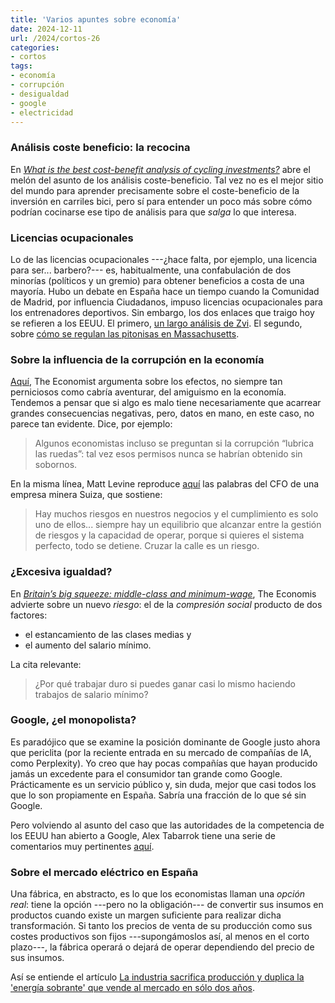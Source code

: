 ```yaml
---
title: 'Varios apuntes sobre economía'
date: 2024-12-11
url: /2024/cortos-26
categories:
- cortos
tags:
- economía
- corrupción
- desigualdad
- google
- electricidad
---
```


### Análisis coste beneficio: la recocina

En [_What is the best cost-benefit analysis of cycling investments?_](https://marginalrevolution.com/marginalrevolution/2023/03/what-is-the-best-cost-benefit-analysis-of-cycling-investments.html) abre el melón del asunto de los análisis coste-beneficio. Tal vez no es el mejor sitio del mundo para aprender precisamente sobre el coste-beneficio de la inversión en carriles bici, pero sí para entender un poco más sobre cómo podrían cocinarse ese tipo de  análisis para que _salga_ lo que interesa.


### Licencias ocupacionales

Lo de las licencias ocupacionales ---¿hace falta, por ejemplo, una licencia para ser... barbero?--- es, habitualmente, una confabulación de dos minorías (políticos y un gremio) para obtener beneficios a costa de una mayoría. Hubo un debate en España hace un tiempo cuando la Comunidad de Madrid, por influencia Ciudadanos, impuso licencias ocupacionales para los entrenadores deportivos. Sin embargo, los dos enlaces que traigo hoy se refieren a los EEUU. El primero,
[un largo análisis de Zvi](https://thezvi.wordpress.com/2024/10/30/occupational-licensing-roundup-1/).
El segundo, sobre [cómo se regulan las pitonisas en Massachusetts](https://commonwealthbeacon.org/opinion/how-do-you-license-a-fortune-teller/).


### Sobre la influencia de la corrupción en la economía

[Aquí](https://www.economist.com/finance-and-economics/2024/12/05/cronyism-is-a-problem-but-not-always-an-economic-one),
The Economist argumenta sobre los efectos, no siempre tan perniciosos como cabría aventurar, del amiguismo en la economía. Tendemos a pensar que si algo es malo tiene necesariamente que acarrear grandes consecuencias negativas, pero, datos en mano, en este caso, no parece tan evidente. Dice, por ejemplo:

> Algunos economistas incluso se preguntan si la corrupción “lubrica las ruedas”: tal vez esos permisos nunca se habrían obtenido sin sobornos.

En la misma línea, Matt Levine reproduce [aquí](https://archive.is/jzyDK) las palabras del CFO de una empresa minera Suiza, que sostiene:

> Hay muchos riesgos en nuestros negocios y el cumplimiento es solo uno de ellos... siempre hay un equilibrio que alcanzar entre la gestión de riesgos y la capacidad de operar, porque si quieres el sistema perfecto, todo se detiene. Cruzar la calle es un riesgo.


### ¿Excesiva igualdad?

En [_Britain’s big squeeze: middle-class and minimum-wage_](https://www.economist.com/britain/2024/11/13/britains-big-squeeze-middle-class-and-minimum-wage),
The Economis advierte sobre un nuevo _riesgo_: el de la _compresión social_ producto de dos factores:
- el estancamiento de las clases medias y
- el aumento del salario mínimo.

La cita relevante:

> ¿Por qué trabajar duro si puedes ganar casi lo mismo haciendo trabajos de salario mínimo?


### Google, ¿el monopolista?

Es paradójico que se examine la posición dominante de Google justo ahora que periclita (por la reciente entrada en su mercado de compañías de IA, como Perplexity). Yo creo que hay pocas compañías que hayan producido jamás un excedente para el consumidor tan grande como Google. Prácticamente es un servicio público y, sin duda, mejor que casi todos los que lo son propiamente en España. Sabría una fracción de lo que sé sin Google.

Pero volviendo al asunto del caso que las autoridades de la competencia de los EEUU han abierto a Google, Alex Tabarrok tiene una serie de comentarios muy pertinentes [aquí](https://marginalrevolution.com/marginalrevolution/2024/12/some-simple-economics-of-the-google-antitrust-case.html).


### Sobre el mercado eléctrico en España

Una fábrica, en abstracto, es lo que los economistas llaman una _opción real_: tiene la opción ---pero no la obligación--- de convertir sus insumos en productos cuando existe un margen suficiente para realizar dicha transformación. Si tanto los precios de venta de su producción como sus costes productivos son fijos ---supongámoslos así, al menos en el corto plazo---, la fábrica operará o dejará de operar dependiendo del precio de sus insumos.

Así se entiende el artículo [La industria sacrifica producción y duplica la 'energía sobrante' que vende al mercado en sólo dos años](https://www.20minutos.es/lainformacion/economia-y-finanzas/industria-sacrifica-produccion-duplica-energia-sobrante-vende-mercado-dos-anos-5656625/).
